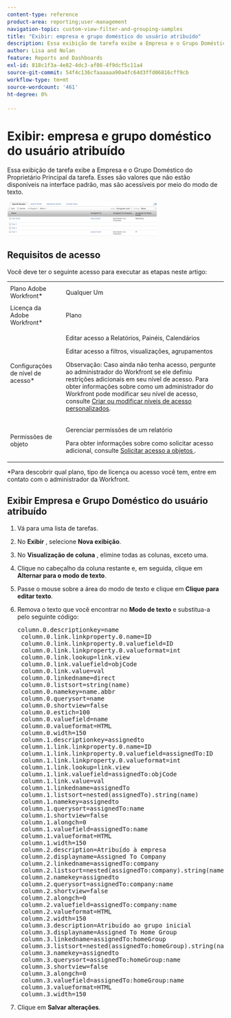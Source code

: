 ```yaml
---
content-type: reference
product-area: reporting;user-management
navigation-topic: custom-view-filter-and-grouping-samples
title: "Exibir: empresa e grupo doméstico do usuário atribuído"
description: Essa exibição de tarefa exibe a Empresa e o Grupo Doméstico do Proprietário Principal da tarefa. Esses são valores que não estão disponíveis na interface padrão, mas são acessíveis por meio do modo de texto.
author: Lisa and Nolan
feature: Reports and Dashboards
exl-id: 818c1f3a-4e82-4dc3-af86-4f9dcf5c11a4
source-git-commit: 54f4c136cfaaaaaa90a4fc64d3ffd06816cff9cb
workflow-type: tm+mt
source-wordcount: '461'
ht-degree: 0%

---
```


# Exibir: empresa e grupo doméstico do usuário atribuído

Essa exibição de tarefa exibe a Empresa e o Grupo Doméstico do Proprietário Principal da tarefa. Esses são valores que não estão disponíveis na interface padrão, mas são acessíveis por meio do modo de texto.

![](assets/view--assigned-user-s-company-and-home-group-350x80.png)

## Requisitos de acesso

Você deve ter o seguinte acesso para executar as etapas neste artigo:

<table style="table-layout:auto"> 
 <col> 
 <col> 
 <tbody> 
  <tr> 
   <td role="rowheader">Plano Adobe Workfront*</td> 
   <td> <p>Qualquer Um</p> </td> 
  </tr> 
  <tr> 
   <td role="rowheader">Licença da Adobe Workfront*</td> 
   <td> <p>Plano </p> </td> 
  </tr> 
  <tr> 
   <td role="rowheader">Configurações de nível de acesso*</td> 
   <td> <p>Editar acesso a Relatórios, Painéis, Calendários</p> <p>Editar acesso a filtros, visualizações, agrupamentos</p> <p>Observação: Caso ainda não tenha acesso, pergunte ao administrador do Workfront se ele definiu restrições adicionais em seu nível de acesso. Para obter informações sobre como um administrador do Workfront pode modificar seu nível de acesso, consulte <a href="../../../administration-and-setup/add-users/configure-and-grant-access/create-modify-access-levels.md" class="MCXref xref">Criar ou modificar níveis de acesso personalizados</a>.</p> </td> 
  </tr> 
  <tr> 
   <td role="rowheader">Permissões de objeto</td> 
   <td> <p>Gerenciar permissões de um relatório</p> <p>Para obter informações sobre como solicitar acesso adicional, consulte <a href="../../../workfront-basics/grant-and-request-access-to-objects/request-access.md" class="MCXref xref">Solicitar acesso a objetos </a>.</p> </td> 
  </tr> 
 </tbody> 
</table>

&#42;Para descobrir qual plano, tipo de licença ou acesso você tem, entre em contato com o administrador da Workfront.

## Exibir Empresa e Grupo Doméstico do usuário atribuído

1. Vá para uma lista de tarefas.
1. No **Exibir** , selecione **Nova exibição**.

1. No **Visualização de coluna** , elimine todas as colunas, exceto uma.
1. Clique no cabeçalho da coluna restante e, em seguida, clique em **Alternar para o modo de texto**.
1. Passe o mouse sobre a área do modo de texto e clique em **Clique para editar texto**.
1. Remova o texto que você encontrar no **Modo de texto** e substitua-a pelo seguinte código:
   <pre>column.0.descriptionkey=name<br> column.0.link.linkproperty.0.name=ID<br> column.0.link.linkproperty.0.valuefield=ID<br> column.0.link.linkproperty.0.valueformat=int<br> column.0.link.lookup=link.view<br> column.0.link.valuefield=objCode<br> column.0.link.value=val<br> column.0.linkedname=direct<br> column.0.listsort=string(name)<br> column.0.namekey=name.abbr<br> column.0.querysort=name<br> column.0.shortview=false<br> column.0.estich=100<br> column.0.valuefield=name<br> column.0.valueformat=HTML<br> column.0.width=150<br> column.1.descriptionkey=assignedto<br> column.1.link.linkproperty.0.name=ID<br> column.1.link.linkproperty.0.valuefield=assignedTo:ID<br> column.1.link.linkproperty.0.valueformat=int<br> column.1.link.lookup=link.view<br> column.1.link.valuefield=assignedTo:objCode<br> column.1.link.value=val<br> column.1.linkedname=assignedTo<br> column.1.listsort=nested(assignedTo).string(name)<br> column.1.namekey=assignedto<br> column.1.querysort=assignedTo:name<br> column.1.shortview=false<br> column.1.alongch=0<br> column.1.valuefield=assignedTo:name<br> column.1.valueformat=HTML<br> column.1.width=150<br> column.2.description=Atribuído à empresa<br> column.2.displayname=Assigned To Company<br> column.2.linkedname=assignedTo:company<br> column.2.listsort=nested(assignedTo:company).string(name)<br> column.2.namekey=assignedto<br> column.2.querysort=assignedTo:company:name<br> column.2.shortview=false<br> column.2.alongch=0<br> column.2.valuefield=assignedTo:company:name<br> column.2.valueformat=HTML<br> column.2.width=150<br> column.3.description=Atribuído ao grupo inicial<br> column.3.displayname=Assigned To Home Group<br> column.3.linkedname=assignedTo:homeGroup<br> column.3.listsort=nested(assignedTo:homeGroup).string(name)<br> column.3.namekey=assignedto<br> column.3.querysort=assignedTo:homeGroup:name<br> column.3.shortview=false<br> column.3.alongch=0<br> column.3.valuefield=assignedTo:homeGroup:name<br> column.3.valueformat=HTML<br> column.3.width=150</pre>

1. Clique em **Salvar alterações**.
